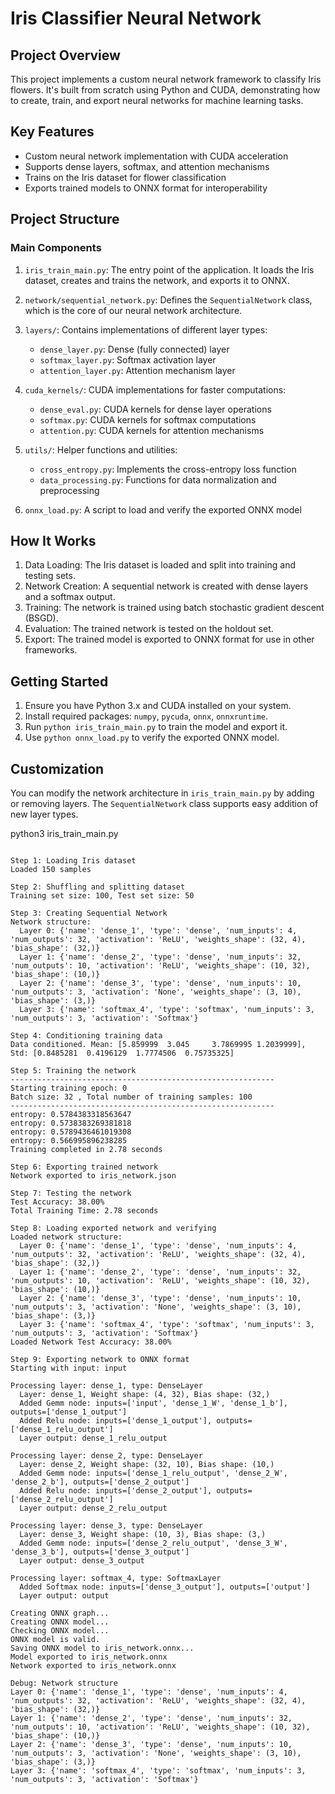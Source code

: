 # Iris Classifier Neural Network

## Project Overview

This project implements a custom neural network framework to classify Iris flowers. It's built from scratch using Python and CUDA, demonstrating how to create, train, and export neural networks for machine learning tasks.

## Key Features

- Custom neural network implementation with CUDA acceleration
- Supports dense layers, softmax, and attention mechanisms
- Trains on the Iris dataset for flower classification
- Exports trained models to ONNX format for interoperability

## Project Structure

### Main Components

1. `iris_train_main.py`: The entry point of the application. It loads the Iris dataset, creates and trains the network, and exports it to ONNX.

2. `network/sequential_network.py`: Defines the `SequentialNetwork` class, which is the core of our neural network architecture.

3. `layers/`: Contains implementations of different layer types:
   - `dense_layer.py`: Dense (fully connected) layer
   - `softmax_layer.py`: Softmax activation layer
   - `attention_layer.py`: Attention mechanism layer

4. `cuda_kernels/`: CUDA implementations for faster computations:
   - `dense_eval.py`: CUDA kernels for dense layer operations
   - `softmax.py`: CUDA kernels for softmax computations
   - `attention.py`: CUDA kernels for attention mechanisms

5. `utils/`: Helper functions and utilities:
   - `cross_entropy.py`: Implements the cross-entropy loss function
   - `data_processing.py`: Functions for data normalization and preprocessing

6. `onnx_load.py`: A script to load and verify the exported ONNX model

## How It Works

1. Data Loading: The Iris dataset is loaded and split into training and testing sets.
2. Network Creation: A sequential network is created with dense layers and a softmax output.
3. Training: The network is trained using batch stochastic gradient descent (BSGD).
4. Evaluation: The trained network is tested on the holdout set.
5. Export: The trained model is exported to ONNX format for use in other frameworks.

## Getting Started

1. Ensure you have Python 3.x and CUDA installed on your system.
2. Install required packages: `numpy`, `pycuda`, `onnx`, `onnxruntime`.
3. Run `python iris_train_main.py` to train the model and export it.
4. Use `python onnx_load.py` to verify the exported ONNX model.

## Customization

You can modify the network architecture in `iris_train_main.py` by adding or removing layers. The `SequentialNetwork` class supports easy addition of new layer types.



python3 iris_train_main.py
```

Step 1: Loading Iris dataset
Loaded 150 samples

Step 2: Shuffling and splitting dataset
Training set size: 100, Test set size: 50

Step 3: Creating Sequential Network
Network structure:
  Layer 0: {'name': 'dense_1', 'type': 'dense', 'num_inputs': 4, 'num_outputs': 32, 'activation': 'ReLU', 'weights_shape': (32, 4), 'bias_shape': (32,)}
  Layer 1: {'name': 'dense_2', 'type': 'dense', 'num_inputs': 32, 'num_outputs': 10, 'activation': 'ReLU', 'weights_shape': (10, 32), 'bias_shape': (10,)}
  Layer 2: {'name': 'dense_3', 'type': 'dense', 'num_inputs': 10, 'num_outputs': 3, 'activation': 'None', 'weights_shape': (3, 10), 'bias_shape': (3,)}
  Layer 3: {'name': 'softmax_4', 'type': 'softmax', 'num_inputs': 3, 'num_outputs': 3, 'activation': 'Softmax'}

Step 4: Conditioning training data
Data conditioned. Mean: [5.859999  3.045     3.7869995 1.2039999], Std: [0.8485281  0.4196129  1.7774506  0.75735325]

Step 5: Training the network
-----------------------------------------------------------
Starting training epoch: 0
Batch size: 32 , Total number of training samples: 100
-----------------------------------------------------------
entropy: 0.5784383318563647
entropy: 0.5738383269381818
entropy: 0.5789436461019308
entropy: 0.566995896238285
Training completed in 2.78 seconds

Step 6: Exporting trained network
Network exported to iris_network.json

Step 7: Testing the network
Test Accuracy: 38.00%
Total Training Time: 2.78 seconds

Step 8: Loading exported network and verifying
Loaded network structure:
  Layer 0: {'name': 'dense_1', 'type': 'dense', 'num_inputs': 4, 'num_outputs': 32, 'activation': 'ReLU', 'weights_shape': (32, 4), 'bias_shape': (32,)}
  Layer 1: {'name': 'dense_2', 'type': 'dense', 'num_inputs': 32, 'num_outputs': 10, 'activation': 'ReLU', 'weights_shape': (10, 32), 'bias_shape': (10,)}
  Layer 2: {'name': 'dense_3', 'type': 'dense', 'num_inputs': 10, 'num_outputs': 3, 'activation': 'None', 'weights_shape': (3, 10), 'bias_shape': (3,)}
  Layer 3: {'name': 'softmax_4', 'type': 'softmax', 'num_inputs': 3, 'num_outputs': 3, 'activation': 'Softmax'}
Loaded Network Test Accuracy: 38.00%

Step 9: Exporting network to ONNX format
Starting with input: input

Processing layer: dense_1, type: DenseLayer
  Layer: dense_1, Weight shape: (4, 32), Bias shape: (32,)
  Added Gemm node: inputs=['input', 'dense_1_W', 'dense_1_b'], outputs=['dense_1_output']
  Added Relu node: inputs=['dense_1_output'], outputs=['dense_1_relu_output']
  Layer output: dense_1_relu_output

Processing layer: dense_2, type: DenseLayer
  Layer: dense_2, Weight shape: (32, 10), Bias shape: (10,)
  Added Gemm node: inputs=['dense_1_relu_output', 'dense_2_W', 'dense_2_b'], outputs=['dense_2_output']
  Added Relu node: inputs=['dense_2_output'], outputs=['dense_2_relu_output']
  Layer output: dense_2_relu_output

Processing layer: dense_3, type: DenseLayer
  Layer: dense_3, Weight shape: (10, 3), Bias shape: (3,)
  Added Gemm node: inputs=['dense_2_relu_output', 'dense_3_W', 'dense_3_b'], outputs=['dense_3_output']
  Layer output: dense_3_output

Processing layer: softmax_4, type: SoftmaxLayer
  Added Softmax node: inputs=['dense_3_output'], outputs=['output']
  Layer output: output

Creating ONNX graph...
Creating ONNX model...
Checking ONNX model...
ONNX model is valid.
Saving ONNX model to iris_network.onnx...
Model exported to iris_network.onnx
Network exported to iris_network.onnx

Debug: Network structure
Layer 0: {'name': 'dense_1', 'type': 'dense', 'num_inputs': 4, 'num_outputs': 32, 'activation': 'ReLU', 'weights_shape': (32, 4), 'bias_shape': (32,)}
Layer 1: {'name': 'dense_2', 'type': 'dense', 'num_inputs': 32, 'num_outputs': 10, 'activation': 'ReLU', 'weights_shape': (10, 32), 'bias_shape': (10,)}
Layer 2: {'name': 'dense_3', 'type': 'dense', 'num_inputs': 10, 'num_outputs': 3, 'activation': 'None', 'weights_shape': (3, 10), 'bias_shape': (3,)}
Layer 3: {'name': 'softmax_4', 'type': 'softmax', 'num_inputs': 3, 'num_outputs': 3, 'activation': 'Softmax'}

```
